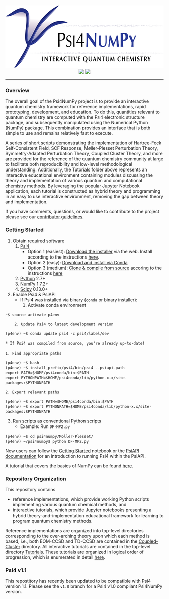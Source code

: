 <p align="center">
<br>
<img src="media/psi4banner_numpy_interactive.png" alt="Psi4NumPy banner logo" height=200> <br>
<a href="https://zenodo.org/badge/latestdoi/22622192"> <img src="https://zenodo.org/badge/22622192.svg" /></a>
<a href="https://travis-ci.org/psi4/psi4numpy"><img src="https://travis-ci.org/psi4/psi4numpy.svg?branch=master"></a>
<br>
</p>

---

### Overview

The overall goal of the Psi4NumPy project is to provide an interactive quantum chemistry
framework for reference implementations, rapid prototyping, development, and education.
To do this, quantities relevant to quantum chemistry are computed with the
<span style="font-variant:small-caps;"> Psi4 </span> electronic structure package, and subsequently manipulated 
using the Numerical Python (NumPy) package.  This combination
provides an interface that is both simple to use and remains relatively fast
to execute. 

A series of short scripts demonstrating the implementation of Hartree-Fock Self-Consistent 
Field, SCF Response, Møller-Plesset Perturbation Theory, Symmetry-Adapted Perturbation Theory, 
Coupled Cluster Theory, and more are provided for the reference of the quantum chemistry
community at large to facilitate both reproducibility and low-level methodological understanding.
Additionally, the Tutorials folder above represents an interactive educational
environment containing modules discussing the theory and implementation of various
quantum and computational chemistry methods.  By leveraging the popular Jupyter Notebook
application, each tutorial is constructed as hybrid theory and programming in an easy to use
interactive environment, removing the gap between theory and implementation.

If you have comments, questions, or would like to contribute to the project
please see our [contributor guidelines]().

### Getting Started

1. Obtain required software
    1. [Psi4](http://psicode.org/psi4manual/1.1/build_obtaining.html)
        * Option 1 (easiest): [Download the installer](http://vergil.chemistry.gatech.edu/psicode-download/1.1.html) via the web.  Install according to the instructions [here](http://psicode.org/psi4manual/1.1/conda.html#how-to-install-a-psi4-binary-with-the-psi4conda-installer-download-site).
        * Option 2 (easy): [Download and install via Conda](http://psicode.org/psi4manual/1.1/conda.html#how-to-install-a-psi4-binary-with-the-psi4conda-installer-command-line)
        * Option 3 (medium): [Clone & compile from source](https://github.com/psi4/psi4) accoring to the instructions [here](http://psicode.org/psi4manual/1.1/build_planning.html) 
    2. [Python](https://python.org) 2.7+
    3. [NumPy](http://www.numpy.org) 1.7.2+
    4. [Scipy](https://scipy.org) 0.13.0+
2. Enable Psi4 & PsiAPI
    * If Psi4 was installed via binary (`conda` or binary installer):
        1. Activate conda environment
```
~$ source activate p4env
```
        2. Update Psi4 to latest development version
```
(p4env) ~$ conda update psi4 -c psi4/label/dev
```
    * If Psi4 was compiled from source, you're already up-to-date!

    1. Find appropriate paths
```
(p4env) ~$ bash
(p4env) ~$ install_prefix/psi4/bin/psi4 --psiapi-path
export PATH=$HOME/psi4conda/bin:$PATH
export PYTHONPATH=$HOME/psi4conda/lib/python-x.x/site-packages:$PYTHONPATH
```
    2. Export relevant paths
```
(p4env) ~$ export PATH=$HOME/psi4conda/bin:$PATH
(p4env) ~$ export PYTHONPATH=$HOME/psi4conda/lib/python-x.x/site-packages:$PYTHONPATH
```
3. Run scripts as conventional Python scripts
    * Example: Run `DF-MP2.py`
```
(p4env) ~$ cd psi4numpy/Moller-Plesset/
(p4env) ~/psi4numpy$ python DF-MP2.py
```

New users can follow the
[Getting Started](https://github.com/psi4/psi4numpy/blob/master/Tutorials/01_Psi4NumPy-Basics/1a_Getting-Started.ipynb)
notebook or the [PsiAPI documentation](http://psicode.org/psi4manual/master/psiapi.html) for an introduction to running Psi4 within the PsiAPI.

A tutorial that covers the basics of NumPy can be found
[here](http://wiki.scipy.org/Tentative_NumPy_Tutorial).

### Repository Organization

This repository contains

* reference implementations, which provide working Python scripts implementing
various quantum chemical methods, and
* interactive tutorials, which provide Jupyter notebooks presenting a hybrid
theory-and-implementation educational framework for learning to program quantum
chemistry methods.

Reference implementations are organized into top-level directories
corresponding to the over-arching theory upon which each method is based, i.e.,
both EOM-CCSD and TD-CCSD are contained in the
[Coupled-Cluster](https://github.com/psi4/psi4numpy/tree/master/Coupled-Cluster)
directory.  All interactive tutorials are contained in the top-level directory
[Tutorials](https://github.com/psi4/psi4numpy/tree/master/Tutorials).  These
tutorials are organized in logical order of progression, which is enumerated in
detail
[here](https://github.com/psi4/psi4numpy/tree/master/Tutorials#interactive-tutorials).

### Psi4 v1.1
This repostitory has recently been updated to be compatible with Psi4 version 1.1.
Please see the `v1.0` branch for a Psi4 v1.0 compliant Psi4NumPy version. 
